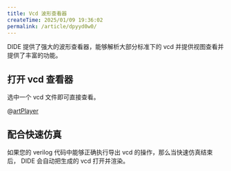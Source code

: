 ```yaml
---
title: Vcd 波形查看器
createTime: 2025/01/09 19:36:02
permalink: /article/dpyyd0w0/
---
```


DIDE 提供了强大的波形查看器，能够解析大部分标准下的 vcd 并提供视图查看并提供了丰富的功能。

## 打开 vcd 查看器

选中一个 vcd 文件即可直接查看。

@[artPlayer](/videos/vcd/trigger-click.mp4)

## 配合快速仿真

如果您的 verilog 代码中能够正确执行导出 vcd 的操作，那么当快速仿真结束后， DIDE 会自动把生成的 vcd 打开并渲染。

